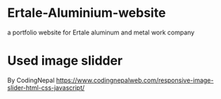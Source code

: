 # Ertale-Aluminium-website
a portfolio website for Ertale aluminum and metal work company

# Used image slidder 
By CodingNepal https://www.codingnepalweb.com/responsive-image-slider-html-css-javascript/